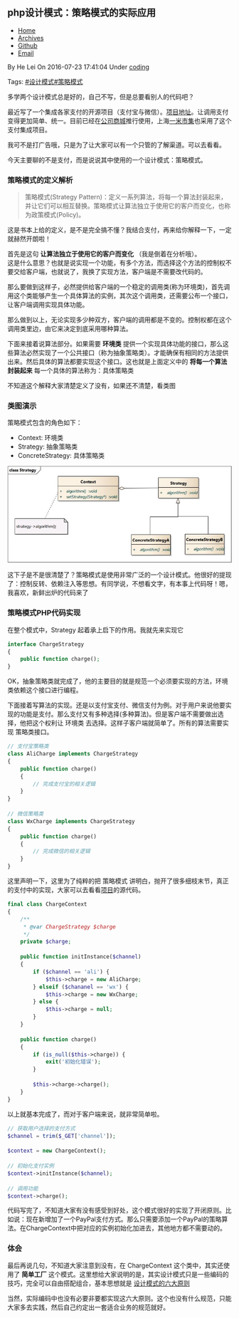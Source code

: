 ## php设计模式：策略模式的实际应用

* [Home][0]
* [Archives][1]
* [Github][2]
* [Email][3]

 By He Lei  On 2016-07-23  17:41:04   Under [coding][4]

Tags: [#设计模式][5][#策略模式][6]

多学两个设计模式总是好的，自己不写，但是总要看别人的代码吧？

最近写了一个集成各家支付的开源项目（支付宝与微信）。[项目地址][7]。让调用支付变得更加简单、统一。目前已经在[公司商城][8]推行使用，上海[一米市集][9]也采用了这个支付集成项目。

我可不是打广告哦，只是为了让大家可以有一个只管的了解渠道。可以去看看。

今天主要聊的不是支付，而是说说其中使用的一个设计模式：策略模式。

### 策略模式的定义解析

> 策略模式(Strategy Pattern)：定义一系列算法，将每一个算法封装起来，并让它们可以相互替换。策略模式让算法独立于使用它的客户而变化，也称为政策模式(Policy)。

这是书本上给的定义，是不是完全搞不懂？我结合支付，再来给你解释一下，一定就赫然开朗啦！

首先是这句 **让算法独立于使用它的客户而变化** （我是倒着在分析哦）。  
这是什么意思？也就是说实现一个功能，有多个方法，而选择这个方法的控制权不要交给客户端，也就说了，我换了实现方法，客户端是不需要改代码的。

那么要做到这样子，必然提供给客户端的一个稳定的调用类(称为环境类)，首先调用这个类能够产生一个具体算法的实例，其次这个调用类，还需要公布一个接口，让客户端调用实现具体功能。

那么做到以上，无论实现多少种双方，客户端的调用都是不变的。控制权都在这个调用类里边，由它来决定到底采用哪种算法。

下面来接着说算法部分。如果需要 **环境类** 提供一个实现具体功能的接口，那么这些算法必然实现了一个公共接口（称为抽象策略类）。才能确保有相同的方法提供出来。然后具体的算法都要实现这个接口。这也就是上面定义中的 **将每一个算法封装起来** 每一个具体的算法称为：具体策略类

不知道这个解释大家清楚定义了没有，如果还不清楚，看类图

### 类图演示

策略模式包含的角色如下：

* Context: 环境类
* Strategy: 抽象策略类
* ConcreteStrategy: 具体策略类


![image][10]

这下子是不是很清楚了？策略模式是使用非常广泛的一个设计模式。他很好的提现了：控制反转、依赖注入等思想。有同学说，不想看文字，有本事上代码呀！嗯，我喜欢，新鲜出炉的代码来了

### 策略模式PHP代码实现

在整个模式中，Strategy 起着承上启下的作用。我就先来实现它

```php
interface ChargeStrategy  
{  
    public function charge();  
}
```
OK，抽象策略类就完成了，他的主要目的就是规范一个必须要实现的方法，环境类依赖这个接口进行编程。

下面接着写算法的实现。还是以支付宝支付、微信支付为例。对于用户来说他要实现的功能是支付。那么支付又有多种选择(多种算法)。但是客户端不需要做出选择，他把这个权利让 环境类 去选择。这样子客户端就简单了。所有的算法需要实现 策略类接口。


```php
// 支付宝策略类  
class AliCharge implements ChargeStrategy  
{  
    public function charge()  
    {  
        // 完成支付宝的相关逻辑  
    }  
}  
  
// 微信策略类  
class WxCharge implements ChargeStrategy  
{  
    public function charge()  
    {  
        // 完成微信的相关逻辑  
    }  
}
```
这里声明一下，这里为了纯粹的把 策略模式 讲明白，抛开了很多细枝末节，真正的支付中的实现，大家可以去看看[项目][7]的源代码。


```php
final class ChargeContext  
{  
    /**  
     * @var ChargeStrategy $charge  
     */  
    private $charge;  
  
    public function initInstance($channel)  
    {  
        if ($channel == 'ali') {  
            $this->charge = new AliCharge;  
        } elseif ($chananel == 'wx') {  
            $this->charge = new WxCharge;  
        } else {  
            $this->charge = null;  
        }  
    }  
      
    public function charge()  
    {  
        if (is_null($this->charge)) {  
            exit('初始化错误');  
        }  
      
        $this->charge->charge();  
    }  
}
```
以上就基本完成了，而对于客户端来说，就非常简单啦。


```php
// 获取用户选择的支付方式  
$channel = trim($_GET['channel']);  
  
$context = new ChargeContext();  
  
// 初始化支付实例  
$context->initInstance($channel);  
  
// 调用功能  
$context->charge();
```
代码写完了，不知道大家有没有感受到好处，这个模式很好的实现了开闭原则。比如说：现在新增加了一个PayPal支付方式。那么只需要添加一个PayPal的策略算法。在ChargeContext中把对应的实例初始化加进去，其他地方都不需要动的。

### 体会

最后再说几句，不知道大家注意到没有，在 ChargeContext 这个类中，其实还使用了 **简单工厂** 这个模式。这里想给大家说明的是，其实设计模式只是一些编码的技巧，完全可以自由搭配组合，基本思想就是 [设计模式的六大原则][11]

当然，实际编码中也没有必要非要都实现这六大原则。这个也没有什么规范，只能大家多去实践，然后自己约定出一套适合业务的规范就好。

[0]: https://helei112g.github.io/
[1]: https://helei112g.github.io/archives
[2]: https://github.com/helei112g
[3]: mailto:dayugog@gmail.com
[4]: https://helei112g.github.io/categories/coding/
[5]: https://helei112g.github.io/tags/设计模式/
[6]: https://helei112g.github.io/tags/策略模式/
[7]: https://github.com/helei112g/payment
[8]: http://mall.tiyushe.com/
[9]: http://yimishiji.com/
[10]: ./img/Strategy.jpg
[11]: http://blog.csdn.net/hel12he/article/details/51351763